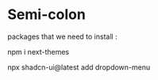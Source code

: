 # Semi-colon

packages that we need to install :

npm i next-themes

npx shadcn-ui@latest add dropdown-menu